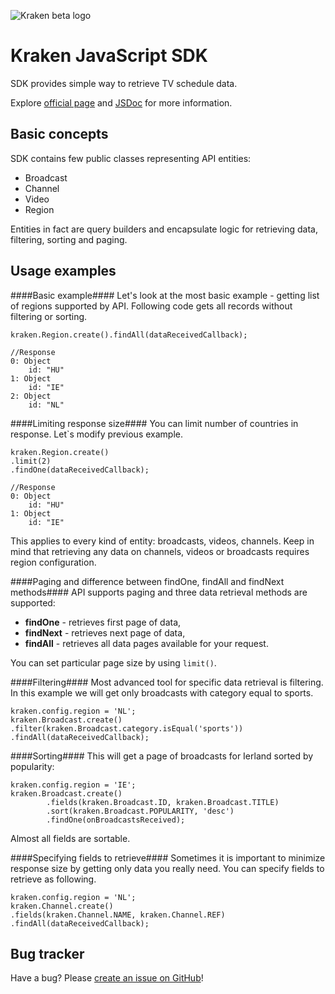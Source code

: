 ![Kraken beta logo](https://github.com/LibertyGlobal/Kraken-SDK/blob/master/doc/img/logo-kraken.png?raw=true)

Kraken JavaScript SDK
=====================

SDK provides simple way to retrieve TV schedule data.

Explore [official page](http://appdev.io) and [JSDoc](http://htmlpreview.github.io/?http://raw.github.com/LibertyGlobal/Kraken-SDK/master/doc/index.html) for more information.


Basic concepts
--------------

SDK contains few public classes representing API entities:

* Broadcast
* Channel
* Video
* Region

Entities in fact are query builders and encapsulate logic for retrieving data,  filtering, sorting and paging.


Usage examples
--------------

####Basic example####
Let's look at the most basic example - getting list of regions supported by API.
Following code gets all records without filtering or sorting.

    kraken.Region.create().findAll(dataReceivedCallback);
    
    //Response
    0: Object
        id: "HU"
    1: Object
        id: "IE"
    2: Object
        id: "NL"


####Limiting response size####
You can limit number of countries in response. Let`s modify previous example.

    kraken.Region.create()
    .limit(2)
    .findOne(dataReceivedCallback);
    
    //Response
    0: Object
        id: "HU"
    1: Object
        id: "IE"

This applies to every kind of entity: broadcasts, videos, channels. Keep in mind that retrieving any data on channels, videos or broadcasts requires region configuration.

####Paging and difference between findOne, findAll and findNext methods####
API supports paging and three data retrieval methods are supported:

* __findOne__ - retrieves first page of data,
* __findNext__ - retrieves next page of data,
* __findAll__ - retrieves all data pages available for your request.

You can set particular page size by using `limit()`.


####Filtering####
Most advanced tool for specific data retrieval is filtering. In this example we will get only broadcasts with category equal to sports.

    kraken.config.region = 'NL';
    kraken.Broadcast.create()
    .filter(kraken.Broadcast.category.isEqual('sports'))
    .findAll(dataReceivedCallback);


####Sorting####
This will get a page of broadcasts for Ierland sorted by popularity:

    kraken.config.region = 'IE';
    kraken.Broadcast.create()
            .fields(kraken.Broadcast.ID, kraken.Broadcast.TITLE)
            .sort(kraken.Broadcast.POPULARITY, 'desc')
            .findOne(onBroadcastsReceived);

Almost all fields are sortable.


####Specifying fields to retrieve####
Sometimes it is important to minimize response size by getting only data you really need. You can specify fields to retrieve as following.

    kraken.config.region = 'NL';
    kraken.Channel.create()
    .fields(kraken.Channel.NAME, kraken.Channel.REF)
    .findAll(dataReceivedCallback);


Bug tracker
-----------

Have a bug? Please [create an issue on GitHub](https://github.com/LibertyGlobal/sdk/issues)!